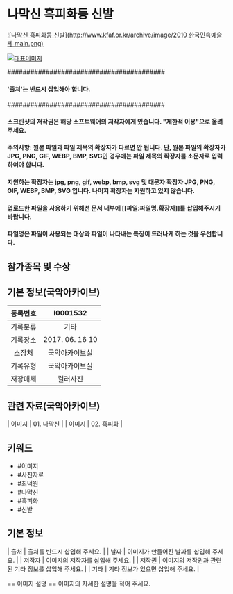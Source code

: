 
# 나막신 흑피화등 신발

[![나막신 흑피화등 신발](http://www.kfaf.or.kr/archive/image/2010 한국민속예술제 main.png)](//www.naver.com)

[![대표이미지](http://www.google.com/images/logo.gif "align=right")](//www.naver.com)

#########################################
#### '출처'는 반드시 삽입해야 합니다. ##
#########################################
#### 스크린샷의 저작권은 해당 소프트웨어의 저작자에게 있습니다. "제한적 이용"으로 올려주세요.
#### 주의사항: 원본 파일과 파일 제목의 확장자가 다르면 안 됩니다. 단, 원본 파일의 확장자가 JPG, PNG, GIF, WEBP, BMP, SVG인 경우에는 파일 제목의 확장자를 소문자로 입력하여야 합니다.
#### 지원하는 확장자는 jpg, png, gif, webp, bmp, svg 및 대문자 확장자 JPG, PNG, GIF, WEBP, BMP, SVG 입니다. 나머지 확장자는 지원하고 있지 않습니다.

#### 업로드한 파일을 사용하기 위해선 문서 내부에 [[파일:파일명.확장자]]를 삽입해주시기 바랍니다.

#### 파일명은 파일이 사용되는 대상과 파일이 나타내는 특징이 드러나게 하는 것을 우선합니다.


## 참가종목 및 수상



## 기본 정보(국악아카이브)  
| 등록번호  | I0001532 | 
|:-------------:|:-------------:|
| 기록분류 | 기타 | 
| 기록장소 | 2017. 06. 16 10 | 
| 소장처 |  국악아카이브실 | 
| 기록유형 |  국악아카이브실 | 
| 저장매체 |  컬러사진 | 

## 관련 자료(국악아카이브) 

| 이미지 |  01. 나막신 | 
| 이미지 |  02. 흑피화 | 
 
## 키워드 
- #이미지
- #사진자료
- #최덕원
- #나막신
- #흑피화
- #신발


## 기본 정보 

| 출처 |  출처를 반드시 삽입해 주세요. | 
| 날짜 |  이미지가 만들어진 날짜를 삽입해 주세요. | 
| 저작자 |  이미지의 저작자를 삽입해 주세요. | 
| 저작권 |  이미지의 저작권과 관련된 기타 정보를 삽입해 주세요. | 
| 기타 |  기타 정보가 있으면 삽입해 주세요. | 

== 이미지 설명 ==
이미지의 자세한 설명을 적어 주세요.
